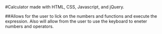 #Calculator made with HTML, CSS, Javascript, and jQuery.

##Allows for the user to lick on the numbers and functions and execute the expression. Also will allow from the user to use the keyboard to eneter numbers and operators.